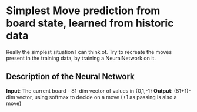 # Simplest Move prediction from board state, learned from historic data

Really the simplest situation I can think of. Try to recreate the moves present in 
the training data, by training a NeuralNetwork on it.

## Description of the Neural Network
**Input**: The current board - 81-dim vector of values in {0,1,-1}
**Output**: (81+1)-dim vector, using softmax to decide on a move (+1 as passing is also a move)

